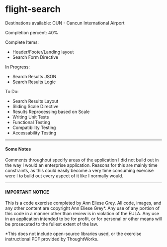 # flight-search

Destinations available: CUN - Cancun International Airport  
  
Completion percent: 40%  
  
Complete Items:  
 -  Header/Footer/Landing layout
 -  Search Form Directive
  
In Progress:
 -  Search Results JSON
 -  Search Results Logic
  
To Do:  
 -  Search Results Layout
 -  Sliding Scale Directive
 -  Results Reprocessing based on Scale
 -  Writing Unit Tests
 -  Functional Testing
 -  Compatibility Testing
 -  Accessability Testing

---  


#### Some Notes
Comments throughout specify areas of the application I did not build out in the way I would an enterprise application. Reasons for this are mainly time constraints, as this could easily become a very time consuming exercise were I to build out every aspect of it like I normally would. 

  
---  

#### IMPORTANT NOTICE
This is a code exercise completed by Ann Eliese Grey. All code, images, and any other content are copyright Ann Eliese Grey*. Any use of any portion of this code in a manner other than review is in violation of the EULA. Any use in an application intended to be for profit, or for personal or other means will be prosecuted to the fullest extent of the law.  
  
*This does not include open-source libraries used, or the exercise instructional PDF provided by ThoughtWorks.

